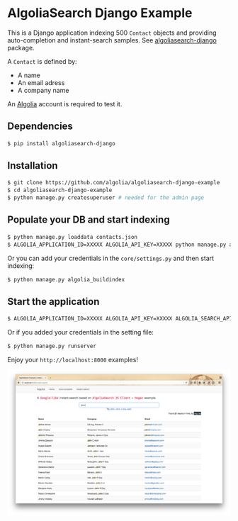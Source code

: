 # AlgoliaSearch Django Example

This is a Django application indexing 500 `Contact` objects and providing auto-completion and instant-search samples. See [algoliasearch-django](https://github.com/algolia/algoliasearch-django) package.

A `Contact` is defined by:

* A name
* An email adress
* A company name

An [Algolia](https://www.algolia.com) account is required to test it.

## Dependencies

```bash
$ pip install algoliasearch-django
```

## Installation

```bash
$ git clone https://github.com/algolia/algoliasearch-django-example
$ cd algoliasearch-django-example
$ python manage.py createsuperuser # needed for the admin page
```

## Populate your DB and start indexing

```bash
$ python manage.py loaddata contacts.json
$ ALGOLIA_APPLICATION_ID=XXXXX ALGOLIA_API_KEY=XXXXX python manage.py algolia_buildindex
```

Or you can add your credentials in the `core/settings.py` and then start indexing:

```bash
$ python manage.py algolia_buildindex
```

## Start the application

```bash
$ ALGOLIA_APPLICATION_ID=XXXXX ALGOLIA_API_KEY=XXXXX ALGOLIA_SEARCH_API_KEY=XXXXX python manage.py runserver
```

Or if you added your credentials in the setting file:

```bash
$ python manage.py runserver
```

Enjoy your `http://localhost:8000` examples!

![Instant-search](instant-search.png)